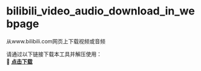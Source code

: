 # bilibili_video_audio_download_in_webpage
从www.bilibili.com网页上下载视频或音频

请通过以下链接下载本工具并解压使用：  
🔗 **[点击下载](https://github.com/Hu-Qian/bilibili_video_audio_download_in_webpage/releases/tag/v1.0)**
